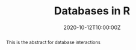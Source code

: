 ---
abstract: This is the abstract for database interactions
address:
  city: Richmond
  country: United States
  postcode: "23284"
  region: VA
  street: 1000 West Cary Street
all_day: false
date: "2020-10-12T10:00:00Z"
date_end: "2020-10-12T15:00:00Z"
event: Data Literacy Lecture on Data Access
event_url: https://us02web.zoom.us/j/86289645889?pwd=YzVBZlhPYUwydE5pNWVhTFExSlA2Zz09
featured: false
location: Center for Environmental Studies
math: false
summary: Interacting with databases.
tags: ["dplyr"]
keywords: ["data munging"]
title: Databases in R
url_code: ""
url_pdf: ""
url_slides: "/slides/databases.html"
url_video: ""
---
